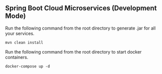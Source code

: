 <h2>Spring Boot Cloud Microservices (Development Mode)</h2>

Run the following command from the root directory to generate .jar for all your services.
```
mvn clean install
```

Run the following command from the root directory to start docker containers.
```
docker-compose up -d
```